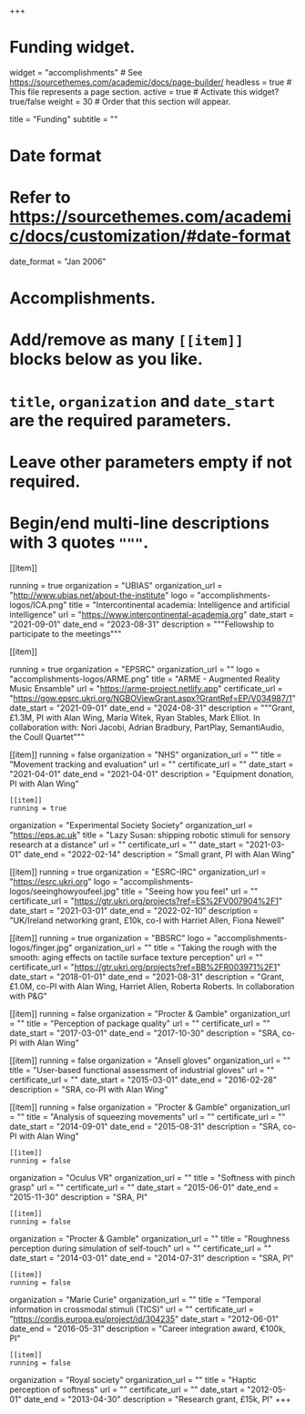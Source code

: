 +++
# Funding widget.
widget = "accomplishments"  # See https://sourcethemes.com/academic/docs/page-builder/
headless = true  # This file represents a page section.
active = true  # Activate this widget? true/false
weight = 30  # Order that this section will appear.

title = "Funding"
subtitle = ""

# Date format
#   Refer to https://sourcethemes.com/academic/docs/customization/#date-format
date_format = "Jan 2006"

# Accomplishments.
#   Add/remove as many `[[item]]` blocks below as you like.
#   `title`, `organization` and `date_start` are the required parameters.
#   Leave other parameters empty if not required.
#   Begin/end multi-line descriptions with 3 quotes `"""`.

[[item]]

running = true
  organization = "UBIAS"
  organization_url = "http://www.ubias.net/about-the-institute"
  logo = "accomplishments-logos/ICA.png"
  title = "Intercontinental academia: Intelligence and artificial intelligence"
    url = "https://www.intercontinental-academia.org"
    date_start = "2021-09-01"
  date_end = "2023-08-31"
  description = """Fellowship to participate to the meetings"""


[[item]]

running = true
  organization = "EPSRC"
  organization_url = ""
  logo = "accomplishments-logos/ARME.png"
  title = "ARME - Augmented Reality Music Ensamble"
  url = "https://arme-project.netlify.app"
  certificate_url = "https://gow.epsrc.ukri.org/NGBOViewGrant.aspx?GrantRef=EP/V034987/1"
  date_start = "2021-09-01"
  date_end = "2024-08-31"
  description = """Grant, £1.3M, PI with Alan Wing, Maria Witek, Ryan Stables, Mark Elliot. In collaboration with: Nori Jacobi, Adrian Bradbury, PartPlay, SemantiAudio, the Coull Quartet"""


  [[item]]
  running = false
  organization = "NHS"
  organization_url = ""
  title = "Movement tracking and evaluation"
  url = ""
  certificate_url = ""
  date_start = "2021-04-01"
  date_end = "2021-04-01"
  description = "Equipment donation, PI with Alan Wing"

    [[item]]
    running = true
  organization = "Experimental Society Society"
  organization_url = "https://eps.ac.uk"
  title = "Lazy Susan: shipping robotic stimuli for sensory research at a distance"
  url = ""
  certificate_url = ""
  date_start = "2021-03-01"
  date_end = "2022-02-14"
  description = "Small grant, PI with Alan Wing"




  [[item]]
  running = true
  organization = "ESRC-IRC"
  organization_url = "https://esrc.ukri.org"
  logo = "accomplishments-logos/seeinghowyoufeel.jpg"
  title = "Seeing how you feel"
  url = ""
  certificate_url = "https://gtr.ukri.org/projects?ref=ES%2FV007904%2F1"
  date_start = "2021-03-01"
  date_end = "2022-02-10"
  description = "UK/Ireland networking grant, £10k, co-I with Harriet Allen, Fiona Newell"


  [[item]]
  running = true
  organization = "BBSRC"
  logo = "accomplishments-logos/finger.jpg"
  organization_url = ""
  title = "Taking the rough with the smooth: aging effects on tactile surface texture perception"
  url = ""
  certificate_url = "https://gtr.ukri.org/projects?ref=BB%2FR003971%2F1"
  date_start = "2018-01-01"
  date_end = "2021-08-31"
  description = "Grant, £1.0M, co-PI with Alan Wing, Harriet Allen, Roberta Roberts. In collaboration with P&G"



  [[item]]
  running = false
  organization = "Procter & Gamble"
  organization_url = ""
  title = "Perception of package quality"
  url = ""
  certificate_url = ""
  date_start = "2017-03-01"
  date_end = "2017-10-30"
  description = "SRA, co-PI with Alan Wing"



  [[item]]
  running = false
  organization = "Ansell gloves"
  organization_url = ""
  title = "User-based functional assessment of industrial gloves"
  url = ""
  certificate_url = ""
  date_start = "2015-03-01"
  date_end = "2016-02-28"
  description = "SRA, co-PI with Alan Wing"



  [[item]]
  running = false
  organization = "Procter & Gamble"
  organization_url = ""
  title = "Analysis of squeezing movements"
  url = ""
  certificate_url = ""
  date_start = "2014-09-01"
  date_end = "2015-08-31"
  description = "SRA, co-PI with Alan Wing"


    [[item]]
    running = false
  organization = "Oculus VR"
  organization_url = ""
  title = "Softness with pinch grasp"
  url = ""
  certificate_url = ""
  date_start = "2015-06-01"
  date_end = "2015-11-30"
  description = "SRA, PI"

    [[item]]
    running = false
  organization = "Procter & Gamble"
  organization_url = ""
  title = "Roughness perception during simulation of self-touch"
  url = ""
  certificate_url = ""
  date_start = "2014-03-01"
  date_end = "2014-07-31"
  description = "SRA, PI"


    [[item]]
    running = false
  organization = "Marie Curie"
  organization_url = ""
  title = "Temporal information in crossmodal stimuli (TICS)"
  url = ""
  certificate_url = "https://cordis.europa.eu/project/id/304235"
  date_start = "2012-06-01"
  date_end = "2016-05-31"
  description = "Career integration award, €100k, PI"



    [[item]]
    running = false
  organization = "Royal society"
  organization_url = ""
  title = "Haptic perception of softness"
  url = ""
  certificate_url = ""
  date_start = "2012-05-01"
  date_end = "2013-04-30"
  description = "Research grant, £15k, PI"
+++
